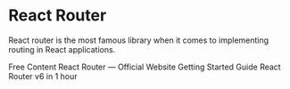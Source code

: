 # React Router

React router is the most famous library when it comes to implementing routing in React applications.

<ResourceGroupTitle>Free Content</ResourceGroupTitle>
<BadgeLink colorScheme='blue' badgeText='Official Website' href='https://reactrouter.com/'>React Router — Official Website</BadgeLink>
<BadgeLink colorScheme='blue' badgeText='Official Docs' href='https://reactrouter.com/docs/en/v6/getting-started/tutorial'>Getting Started Guide</BadgeLink>
<BadgeLink badgeText='Watch' href='https://youtu.be/0cSVuySEB0A'>React Router v6 in 1 hour</BadgeLink>
